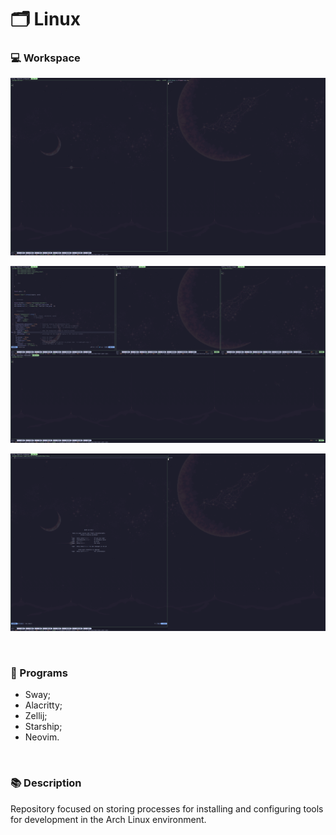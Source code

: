 # 🗂️ Linux

### 💻 Workspace
![Desktop](https://github.com/nfoj/arch-linux/blob/main/prints/desktop-01.png)

![Desktop](https://github.com/nfoj/arch-linux/blob/main/prints/desktop-02.png)

![Desktop](https://github.com/nfoj/arch-linux/blob/main/prints/desktop-03.png)

<br>

### 💾 Programs
- Sway;
- Alacritty;
- Zellij;
- Starship;
- Neovim.

<br>

### 📚 Description
Repository focused on storing processes for installing and configuring tools for development in the Arch Linux environment.
